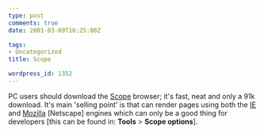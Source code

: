 ```yaml
---
type: post
comments: true
date: 2001-03-09T16:25:00Z

tags:
- Uncategorized
title: Scope

wordpress_id: 1352
---
```


PC users should download the [Scope](http://cyberian.tripod.com/) browser; it's fast, neat and only a 91k download. It's main 'selling point' is that can render pages using both the [IE](http://www.microsoft.com/windows/ie/default.htm) and [Mozilla](http://www.mozilla.org) [Netscape] engines which can only be a good thing for developers [this can be found in: **Tools** > **Scope options**]. 
